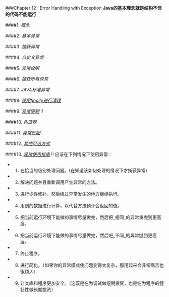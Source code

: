 ###Chapter 12 : Error Handling with Exception
**Java的基本理念就是结构不佳的代码不能运行**

####1. _概念_


####2. _基本异常_


####3. _捕获异常_


####4. _自定义异常_


####5. _异常说明_


####6. _捕获所有异常_


####7. _JAVA标准异常_


####8. [_使用finally进行清理_]()


####9. [_异常限制_]() :bangbang:


####10. _构造器_ 


####11. [_异常匹配_]()


####12. [_其他可选方式_]()
 
####13. [_异常使用指南_]() :bangbang:
应该在下列情况下使用异常：

+ 1. 在恰当的级别处理问题。(在知道该如何处理的情况下才捕获异常)
+ 2. 解决问题并且重新调用产生异常的方法。
+ 3. 进行少许修补，然后绕过异常发生的地方继续执行。
+ 4. 用别的数据进行计算，以代替方法预计会返回的值。
+ 5. 把当前运行环境下能做的事情尽量做完，然后把_相同_的异常重抛到更高层。
+ 6. 把当前运行环境下能做的事情尽量做完，然后吧_不同_的异常抛到更高层。
+ 7. 终止程序。
+ 8. 进行简化。（如果你的异常模式使问题变得太复杂，那用起来会非常痛苦也很烦人）
+ 9. 让类库和程序更加安全。（这既是在为调试做短期投资，也是在为程序的健壮性做长期投资）




